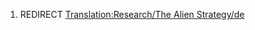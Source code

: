 1.  REDIRECT [Translation:Research/The Alien
    Strategy/de](Translation:Research/The_Alien_Strategy/de "wikilink")